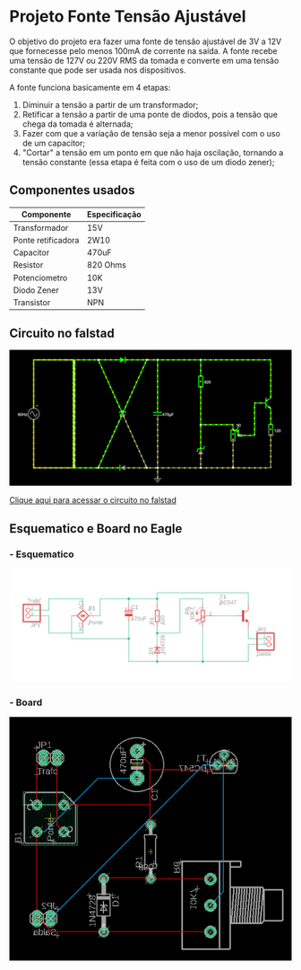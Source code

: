 # Projeto Fonte Tensão Ajustável
  O objetivo do projeto era fazer uma fonte de tensão ajustável de 3V a 12V que fornecesse pelo menos 100mA de corrente na saída.
  A fonte recebe uma tensão de 127V ou 220V RMS da tomada e converte em uma tensão constante que pode ser usada nos dispositivos.
  
  A fonte funciona basicamente em 4 etapas: 
  1. Diminuir a tensão a partir de um transformador;
  2. Retificar a tensão a partir de uma ponte de diodos, pois a tensão que chega da tomada é alternada;
  3. Fazer com que a variação de tensão seja a menor possível com o uso de um capacitor;
  4. "Cortar" a tensão em um ponto em que não haja oscilação, tornando a tensão constante (essa etapa é feita com o uso de um diodo zener);
  

## Componentes usados

|Componente|Especificação|
|----------|-------------|
|Transformador|15V|
|Ponte retificadora|2W10|
|Capacitor|470uF|
|Resistor|820 Ohms|
|Potenciometro|10K|
|Diodo Zener|13V|
|Transistor|NPN|

## Circuito no falstad

![](https://github.com/g-faccini/ProjetoFonte/blob/main/CircuitoFalstad.PNG "Circuito falstad")

[Clique aqui para acessar o circuito no falstad](https://tinyurl.com/2zzzodnc)


## Esquematico e Board no Eagle

### - Esquematico
![](https://github.com/g-faccini/ProjetoFonte/blob/main/Esquematico.PNG "Esquemático no Eagle")

### - Board
![](https://github.com/g-faccini/ProjetoFonte/blob/main/PCB.PNG "Esquemático no Eagle")
